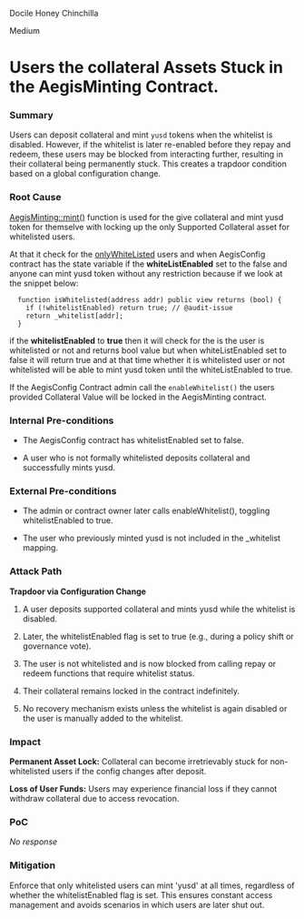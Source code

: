 Docile Honey Chinchilla

Medium

# Users the collateral Assets Stuck in the AegisMinting Contract.

### Summary

Users can deposit collateral and mint `yusd` tokens when the whitelist is disabled. However, if the whitelist is later re-enabled before they repay and redeem, these users may be blocked from interacting further, resulting in their collateral being permanently stuck. This creates a trapdoor condition based on a global configuration change.

### Root Cause

[AegisMinting::mint()](https://github.com/sherlock-audit/2025-04-aegis-op-grant/blob/main/aegis-contracts/contracts/AegisMinting.sol#L239-L270) function is used for the give collateral and mint yusd token for themselve with locking up the only Supported Collateral asset for whitelisted users.

At that it check for the [onlyWhiteListed](https://github.com/sherlock-audit/2025-04-aegis-op-grant/blob/main/aegis-contracts/contracts/AegisMinting.sol#L140-L145) users and when AegisConfig contract has the state variable if the **whiteListEnabled** set to the false and anyone can mint yusd token without any restriction because if we look at the snippet below:

```solidity
  function isWhitelisted(address addr) public view returns (bool) {
    if (!whitelistEnabled) return true; // @audit-issue 
    return _whitelist[addr];
  }
```

if the **whitelistEnabled** to **true** then it will check for the is the user is whitelisted or not and returns bool value but when whiteListEnabled set to false it will return true and at that time whether it is whitelisted user or not whitelisted will be able to mint yusd token until the whiteListEnabled to true. 

If the AegisConfig Contract admin call the `enableWhitelist()` the users provided Collateral Value will be locked in the AegisMinting contract.

### Internal Pre-conditions

- The AegisConfig contract has whitelistEnabled set to false.

- A user who is not formally whitelisted deposits collateral and successfully mints yusd.

### External Pre-conditions

- The admin or contract owner later calls enableWhitelist(), toggling whitelistEnabled to true.

- The user who previously minted yusd is not included in the _whitelist mapping.

### Attack Path

**Trapdoor via Configuration Change**

1. A user deposits supported collateral and mints yusd while the whitelist is disabled.

2. Later, the whitelistEnabled flag is set to true (e.g., during a policy shift or governance vote).

3. The user is not whitelisted and is now blocked from calling repay or redeem functions that require whitelist status.

4. Their collateral remains locked in the contract indefinitely.

5. No recovery mechanism exists unless the whitelist is again disabled or the user is manually added to the whitelist.

### Impact

**Permanent Asset Lock:** Collateral can become irretrievably stuck for non-whitelisted users if the config changes after deposit.

**Loss of User Funds:** Users may experience financial loss if they cannot withdraw collateral due to access revocation.

### PoC

_No response_

### Mitigation

Enforce that only whitelisted users can mint 'yusd' at all times, regardless of whether the whitelistEnabled flag is set.  This ensures constant access management and avoids scenarios in which users are later shut out.